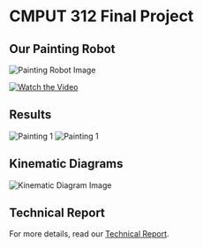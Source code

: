 # CMPUT 312 Final Project

## Our Painting Robot

![Painting Robot Image](path_to_image)

[![Watch the Video](path_to_video_thumbnail)](link_to_video_in_drive)

## Results
![Painting 1](path_to_image)
![Painting 1](path_to_image)

## Kinematic Diagrams

![Kinematic Diagram Image](path_to_kinematic_image)

## Technical Report

For more details, read our [Technical Report](link_to_technical_report).
